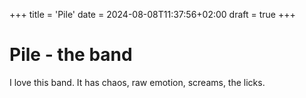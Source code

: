 +++
title = 'Pile'
date = 2024-08-08T11:37:56+02:00
draft = true
+++

# Pile - the band

I love this band. It has chaos, raw emotion, screams, the licks.
